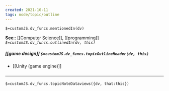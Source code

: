 ```yaml
---
created: 2021-10-11
tags: node/topic/outline
---
```

`$=customJS.dv_funcs.mentionedIn(dv)`


**See**:: [[Computer Science]], [[programming]]
*`$=customJS.dv_funcs.outlinedIn(dv, this)`*

##### [[game design]] `$=customJS.dv_funcs.topicOutlineHeader(dv, this)`

- [[Unity (game engine)]]

### <hr class="dataviews"/>

`$=customJS.dv_funcs.topicNoteDataviews({dv, that:this})`

